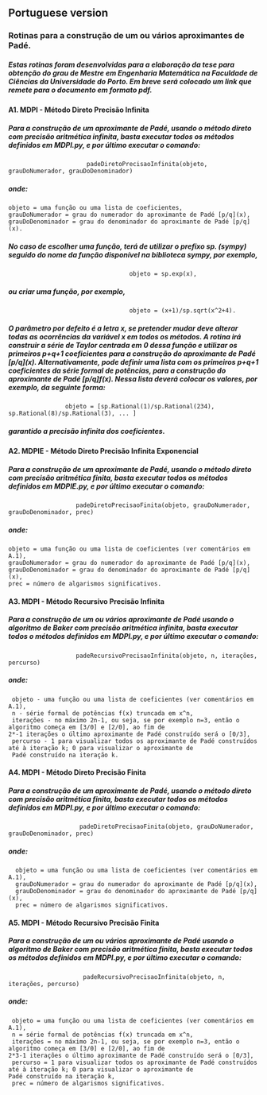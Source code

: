 ## Portuguese version

### Rotinas para a construção de um ou vários aproximantes de Padé.

##### Estas rotinas foram desenvolvidas para a elaboração da tese para obtenção do grau de Mestre em Engenharia Matemática na Faculdade de Ciências da Universidade do Porto. Em breve será colocado um link que remete para o documento em formato pdf.

#### A1. MDPI - Método Direto Precisão Infinita

##### Para a construção de um aproximante de Padé, usando o método direto com precisão aritmética infinita, basta executar todos os métodos definidos em MDPI.py, e por último executar o comando:
                          padeDiretoPrecisaoInfinita(objeto, grauDoNumerador, grauDoDenominador) 
##### onde:
    objeto = uma função ou uma lista de coeficientes,
    grauDoNumerador = grau do numerador do aproximante de Padé [p/q](x),
    grauDoDenominador = grau do denominador do aproximante de Padé [p/q](x).

##### No caso de escolher uma função, terá de utilizar o prefixo sp. (sympy) seguido do nome da função disponível na biblioteca sympy, por exemplo,

                                      objeto = sp.exp(x), 
				      
##### ou criar uma função, por exemplo,

                                      objeto = (x+1)/sp.sqrt(x^2+4). 
                                                       
##### O parâmetro por defeito é a letra x, se pretender mudar deve alterar todas as ocorrências da variável x em todos os métodos. A rotina irá construir a série de Taylor centrada em 0 dessa função e utilizar os primeiros p+q+1 coeficientes para a construção do aproximante de Padé \[p/q\](x). Alternativamente, pode definir uma lista com os primeiros p+q+1 coeficientes da série formal de potências, para a construção do aproximante de Padé \[p/q\]f(x). Nessa lista deverá colocar os valores, por exemplo, da seguinte forma:

                    objeto = [sp.Rational(1)/sp.Rational(234), sp.Rational(8)/sp.Rational(3), ... ]
                                      
##### garantido a precisão infinita dos coeficientes.

#### A2. MDPIE - Método Direto Precisão Infinita Exponencial
##### Para a construção de um aproximante de Padé, usando o método direto com precisão aritmética finita, basta executar todos os métodos definidos em MDPIE.py, e por último executar o comando:

                       padeDiretoPrecisaoFinita(objeto, grauDoNumerador, grauDoDenominador, prec)
		       
##### onde:

    objeto = uma função ou uma lista de coeficientes (ver comentários em A.1),
    grauDoNumerador = grau do numerador do aproximante de Padé [p/q](x),
    grauDoDenominador = grau do denominador do aproximante de Padé [p/q](x),
    prec = número de algarismos significativos.

#### A3. MDPI - Método Recursivo Precisão Infinita

##### Para a construção de um ou vários aproximante de Padé usando o algoritmo de Baker com precisão aritmética infinita, basta executar todos o métodos definidos em MDPI.py, e por último executar o comando:

                       padeRecursivoPrecisaoInfinita(objeto, n, iterações, percurso)
		       
##### onde: 
     objeto - uma função ou uma lista de coeficientes (ver comentários em A.1),
     n - série formal de potências f(x) truncada em x^n, 
     iterações - no máximo 2n-1, ou seja, se por exemplo n=3, então o algoritmo começa em [3/0] e [2/0], ao fim de 
    2*-1 iterações o último aproximante de Padé construído será o [0/3],
     percurso - 1 para visualizar todos os aproximante de Padé construídos até à iteração k; 0 para visualizar o aproximante de 
     Padé construído na iteração k.

#### A4. MDPI - Método Direto Precisão Finita

##### Para a construção de um aproximante de Padé, usando o método direto com precisão aritmética finita, basta executar todos os métodos definidos em MDPI.py, e por último executar o comando:
                        padeDiretoPrecisaoFinita(objeto, grauDoNumerador, grauDoDenominador, prec) 
##### onde:

      objeto = uma função ou uma lista de coeficientes (ver comentários em A.1),
      grauDoNumerador = grau do numerador do aproximante de Padé [p/q](x),
      grauDoDenominador = grau do denominador do aproximante de Padé [p/q](x),
      prec = número de algarismos significativos.

#### A5. MDPI - Método Recursivo Precisão Finita

##### Para a construção de um ou vários aproximante de Padé usando o algoritmo de Baker com precisão aritmética finita, basta executar todos os métodos definidos em MDPI.py, e por último executar o comando:
                         padeRecursivoPrecisaoInfinita(objeto, n, iterações, percurso) 
##### onde:
     objeto = uma função ou uma lista de coeficientes (ver comentários em A.1),
     n = série formal de potências f(x) truncada em x^n,
     iterações = no máximo 2n-1, ou seja, se por exemplo n=3, então o algoritmo começa em [3/0] e [2/0], ao fim de 
    2*3-1 iterações o último aproximante de Padé construído será o [0/3],
     percurso = 1 para visualizar todos os aproximante de Padé construídos até à iteração k; 0 para visualizar o aproximante de
    Padé construído na iteração k,
     prec = número de algarismos significativos.

